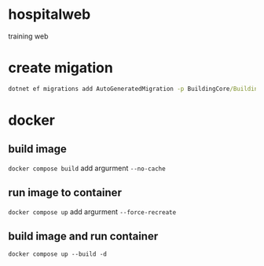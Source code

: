 # hospitalweb
training web

# create migation
```cmd
dotnet ef migrations add AutoGeneratedMigration -p BuildingCore/BuildingCore.csproj -s HospitalWebAPI/HospitalWebAPI.csproj 
```

# docker
## build image
`docker compose build`
add argurment `--no-cache` 

## run image to container
`docker compose up`
add argurment `--force-recreate`

## build image and run container
`docker compose up --build -d`
